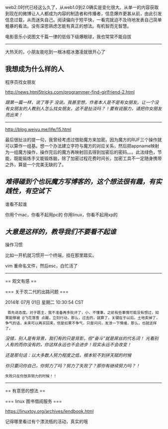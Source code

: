 web2.0时代已经这么久了，从web1.0到2.0确实是变化很大。从单一的内容获取到现在的微博让人人都成为内容的制造者和传播者，信息爆炸更甚从前，由此引发信息过载，从而迷失自己。阅读偏向于短平快，一看完就迫不及待地发表自己简单粗暴的看法。没有深思熟虑怎能有真正的想法。有机智而无智慧。

电影音乐小说图文千篇一律的低俗下级爆眼球，我也常常不能自拔


------
大热天的，小朋友能吃到一根冰棍冰激凌就很开心了

我想成为什么样的人
------

程序员找女朋友

http://news.html5tricks.com/programmer-find-girlfriend-2.html

*跟第一篇一样，说了等于 没说。我甚至想，作者本人是不是有女朋友。让一个没有女朋友的人教别人怎么找女朋友，这不是扯淡吗？！要有说服力，请把你女朋友亮出来！*

----------
http://blog.weiyu.me/life/15.html

  最后很扯淡的提一句，我曾经考虑过借助魔方来加密。因为魔方的RUF三个操作就可以算作一组基。想一个办法建立字符与魔方的对应关系，然后把appname映射为一组魔方操作，操作完后的魔方再映射回去得到加密后的密码。。。此法绿色，节能，既能锻炼手又能锻炼脑，除了加密过程花费时间长，加密工具不一定随身携带之外，算是一个完美无缺的了。

*难得碰到个也玩魔方写博客的，这个想法很有趣，有实践性，有空试下*
---------
谁看不起谁

你用个mac，你看不起用pc的
你用linux，你看不起用xp的

*大意是这样的，教导我们不要看不起谁*
---------
操作习惯

比如一开机就习惯开一个终端，挂在那里踏实。

vim   重命名文件，然后esc，白忙活了

-----------
== 观文有感 ==

=== 关于农二代的出路问题 ===

2014年 07月 01日 星期二 10:30:54 CST

     首先说态度。对于题主，我不准备再多批评了，小，不懂事，之前有些事情可能没有想过，如果能够被 @飞花落雪 点醒，立刻行动，那么，过去的，就算了。关键在于以后。土地卖掉了，争气的话，未来可以再买回来，但是如果不争气，只是问问，发泄一下情绪，那么，也就这样了。


*没错，别人是有背景，我们有的只是背影，但“奋斗”就是屌丝的代名词！ 光看别人有的而你没有的，你这样永远也不会进步！现实永远不会改变！*

*还是那句话：以大多数人努力程度之低，根本轮不到拼天赋的时候*

*你只要问你自己，你努力了吗？努力了失败了？那你有继续努力吗？！*

    失败只在你放弃努力的时候！！



-------


== 有意思的想法 ==

=== linux 图书借阅服务 ===

https://linuxtoy.org/archives/lendbook.html

记得哪里看过有个漂流瓶的活动，真实的哦


